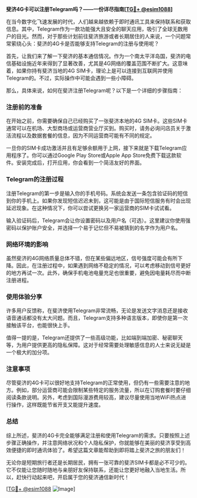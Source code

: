 **斐济4G卡可以注册Telegram吗？——一份详尽指南[[TG💪+ @esim1088](https://t.me/s/esim1088)]**

在当今数字化飞速发展的时代，人们越来越依赖于即时通讯工具来保持联系和获取信息。其中，Telegram作为一款功能强大且安全的聊天应用，吸引了全球无数用户的目光。然而，对于那些计划前往斐济旅游或者长期居住的人来说，一个问题常常萦绕心头：斐济的4G卡是否能够支持Telegram的注册与使用呢？

首先，让我们来了解一下斐济的基本通信情况。作为一个南太平洋岛国，斐济的电信基础设施近年来得到了显著改善，尤其是4G网络的覆盖范围不断扩大。这意味着，如果你持有斐济当地的4G SIM卡，理论上是可以连接到互联网并使用Telegram的。不过，实际操作中可能会遇到一些小障碍。

那么，具体来说，如何在斐济注册Telegram呢？以下是一个详细的步骤指南：

### 注册前的准备

在开始之前，你需要确保自己已经购买了一张斐济本地的4G SIM卡。这些SIM卡通常可以在机场、大型商场或运营商营业厅买到。购买时，请务必询问店员关于激活流程以及数据套餐的信息，因为不同运营商可能有不同的规定。

一旦你的SIM卡成功激活并且有足够余额用于上网，接下来就是下载Telegram应用程序了。你可以通过Google Play Store或Apple App Store免费下载这款软件。安装完成后，打开应用，你会看到一个简洁友好的界面。

### Telegram的注册过程

注册Telegram的第一步是输入你的手机号码。系统会发送一条包含验证码的短信到你的手机上。如果你发现短信迟迟未到，这可能是由于国际短信服务有时会出现延迟现象。在这种情况下，你可以尝试更换另一家运营商的SIM卡试试看。

输入验证码后，Telegram会让你设置密码以及用户名（可选）。这里建议你使用强密码以保护账户安全，并选择一个易于记忆但不易被猜到的名字作为用户名。

### 网络环境的影响

虽然斐济的4G网络质量总体不错，但在某些偏远地区，信号强度可能会有所下降。因此，在注册过程中，如果遇到网络不稳定的情况，可以考虑移动到信号更好的地方再试一次。此外，确保手机电池电量充足也很重要，避免因电量耗尽而中断注册进程。

### 使用体验分享

许多用户反馈称，在斐济使用Telegram非常流畅，无论是发送文字消息还是接收语音通话都没有太大问题。而且，Telegram支持多种语言版本，即使你是第一次接触该平台，也能很快上手。

值得一提的是，Telegram还提供了一些高级功能，比如端到端加密、秘密聊天等，为用户提供更高的隐私保障。这对于经常需要处理敏感信息的人士来说无疑是一个极大的加分项。

### 注意事项

尽管斐济的4G卡可以很好地支持Telegram的正常使用，但仍有一些需要注意的地方。例如，部分运营商可能会限制某些特定的服务流量，所以在订购套餐时要仔细阅读条款说明。另外，考虑到国际漫游费用较高，建议尽量使用当地WiFi热点进行操作，这样既能节省开支又能提升速度。

### 总结

综上所述，斐济的4G卡完全能够满足注册和使用Telegram的需求。只要按照上述步骤正确操作，并注意网络状况和个人隐私保护，你就能够在美丽的斐济享受到高效便捷的即时通讯体验了。希望这篇文章能帮助到即将踏上斐济之旅的朋友们！

无论你是短期旅行者还是长期居民，拥有一张可靠的斐济SIM卡都是必不可少的。它不仅能让您随时随地与亲朋好友保持联系，还能让您更好地融入当地生活。所以，赶快行动起来吧，开启属于您的斐济通信新时代！

[[TG💪+ @esim1088](https://t.me/s/esim1088) ![Image](https://i.postimg.cc/4NQfJmqS/Snipaste-2025-05-13-00-14-12.png)]
